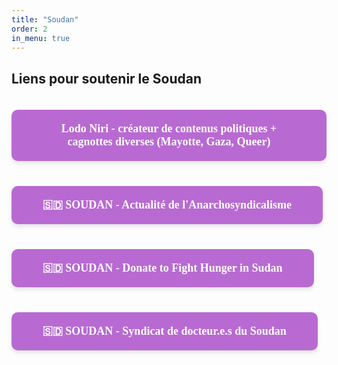 ```yaml
---
title: "Soudan"
order: 2
in_menu: true
---
```

## Liens pour soutenir le Soudan

<a href="https://votre-lien.com" target="_blank" style="text-decoration: none; background-color: #b86ad2; color: white; padding: 20px 50px; margin: 20px 0; border-radius: 10px; width: auto; text-align: center; font-size: 18px; font-family: Georgia, serif; font-weight: bold; box-shadow: 0px 4px 6px rgba(0, 0, 0, 0.1); display: inline-block;">
Lodo Niri - créateur de contenus politiques + cagnottes diverses (Mayotte, Gaza, Queer)
</a>

<a href="https://cnt-ait.info/2024/04/20/appel-soudan/" target="_blank" style="text-decoration: none; background-color: #b86ad2; color: white; padding: 20px 50px; margin: 20px 0; border-radius: 10px; width: auto; text-align: center; font-size: 18px; font-family: Georgia, serif; font-weight: bold; box-shadow: 0px 4px 6px rgba(0, 0, 0, 0.1); display: inline-block;">
🇸🇩  SOUDAN - Actualité de l'Anarchosyndicalisme
</a>

<a href="https://www.gofundme.com/f/fight-hunger-in-sudan-the-khartoum-kitchen-appeal" target="_blank" style="text-decoration: none; background-color: #b86ad2; color: white; padding: 20px 50px; margin: 20px 0; border-radius: 10px; width: auto; text-align: center; font-size: 18px; font-family: Georgia, serif; font-weight: bold; box-shadow: 0px 4px 6px rgba(0, 0, 0, 0.1); display: inline-block;">
🇸🇩  SOUDAN - Donate to Fight Hunger in Sudan
</a>

<a href="https://sdu.org.uk/" target="_blank" style="text-decoration: none; background-color: #b86ad2; color: white; padding: 20px 50px; margin: 20px 0; border-radius: 10px; width: auto; text-align: center; font-size: 18px; font-family: Georgia, serif; font-weight: bold; box-shadow: 0px 4px 6px rgba(0, 0, 0, 0.1); display: inline-block;">
🇸🇩  SOUDAN - Syndicat de docteur.e.s du Soudan
</a> 